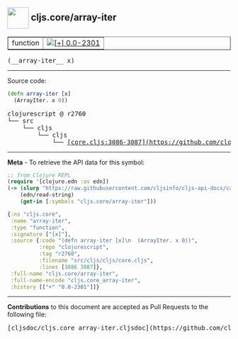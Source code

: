 ## <img width="48px" valign="middle" src="http://i.imgur.com/Hi20huC.png"> cljs.core/array-iter

 <table border="1">
<tr>

<td>function</td>
<td><a href="https://github.com/cljsinfo/cljs-api-docs/tree/0.0-2301"><img valign="middle" alt="[+] 0.0-2301" src="https://img.shields.io/badge/+-0.0--2301-lightgrey.svg"></a> </td>
</tr>
</table>

 <samp>
(__array-iter__ x)<br>
</samp>

---





Source code:

```clj
(defn array-iter [x]
  (ArrayIter. x 0))
```

 <pre>
clojurescript @ r2760
└── src
    └── cljs
        └── cljs
            └── <ins>[core.cljs:3086-3087](https://github.com/clojure/clojurescript/blob/r2760/src/cljs/cljs/core.cljs#L3086-L3087)</ins>
</pre>


---

__Meta__ - To retrieve the API data for this symbol:

```clj
;; from Clojure REPL
(require '[clojure.edn :as edn])
(-> (slurp "https://raw.githubusercontent.com/cljsinfo/cljs-api-docs/catalog/cljs-api.edn")
    (edn/read-string)
    (get-in [:symbols "cljs.core/array-iter"]))
```

```clj
{:ns "cljs.core",
 :name "array-iter",
 :type "function",
 :signature ["[x]"],
 :source {:code "(defn array-iter [x]\n  (ArrayIter. x 0))",
          :repo "clojurescript",
          :tag "r2760",
          :filename "src/cljs/cljs/core.cljs",
          :lines [3086 3087]},
 :full-name "cljs.core/array-iter",
 :full-name-encode "cljs.core_array-iter",
 :history [["+" "0.0-2301"]]}

```

---

__Contributions__ to this document are accepted as Pull Requests to the following file:

 <pre>
[cljsdoc/cljs.core_array-iter.cljsdoc](https://github.com/cljsinfo/cljs-api-docs/blob/master/cljsdoc/cljs.core_array-iter.cljsdoc)
</pre>

